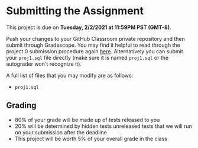 # Submitting the Assignment

This project is due on **Tuesday, 2/2/2021 at 11:59PM PST (GMT-8)**.

Push your changes to your GitHub Classroom private repository and then submit through Gradescope. You may find it helpful to read through the project 0 submission procedure again [here](submitting.md). Alternatively you can submit your `proj1.sql` file directly \(make sure it is named `proj1.sql` or the autograder won't recognize it\).

A full list of files that you may modify are as follows:

* `proj1.sql`

## Grading

* 80% of your grade will be made up of tests released to you
* 20% will be determined by hidden tests unreleased tests that we will run on your submission after the deadline
* This project will be worth 5% of your overall grade in the class

